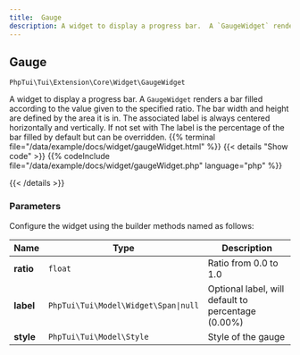 ```yaml
---
title:  Gauge 
description: A widget to display a progress bar.  A `GaugeWidget` renders a bar filled according to the value given to the specified ratio. The bar width and height are defined by the area it is in.  The associated label is always centered horizontally and vertically. If not set with  The label is the percentage of the bar filled by default but can be overridden.
---
```

##  Gauge 

`PhpTui\Tui\Extension\Core\Widget\GaugeWidget`

A widget to display a progress bar.  A `GaugeWidget` renders a bar filled according to the value given to the specified ratio. The bar width and height are defined by the area it is in.  The associated label is always centered horizontally and vertically. If not set with  The label is the percentage of the bar filled by default but can be overridden.
{{% terminal file="/data/example/docs/widget/gaugeWidget.html" %}}
{{< details "Show code"  >}}
{{% codeInclude file="/data/example/docs/widget/gaugeWidget.php" language="php" %}}

{{< /details >}}
### Parameters

Configure the widget using the builder methods named as follows:

| Name | Type | Description |
| --- | --- | --- |
| **ratio** | `float` | Ratio from 0.0 to 1.0 |
| **label** | `PhpTui\Tui\Model\Widget\Span\|null` | Optional label, will default to percentage (0.00%) |
| **style** | `PhpTui\Tui\Model\Style` | Style of the gauge |